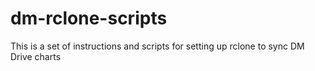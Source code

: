 # dm-rclone-scripts
This is a set of instructions and scripts for setting up rclone to sync DM Drive charts
